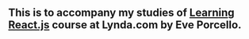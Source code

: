 ## This is to accompany my studies of [Learning React.js]([https://www.lynda.com/React-js-tutorials/Learn-React-js-Basics/519668-2.html](https://www.lynda.com/React-js-tutorials/Learn-React-js-Basics/519668-2.html)) course at Lynda.com by Eve Porcello.
